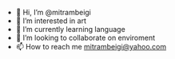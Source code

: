 - 👋 Hi, I’m @mitrambeigi
- 👀 I’m interested in art
- 🌱 I’m currently learning language
- 💞️ I’m looking to collaborate on enviroment
- 📫 How to reach me mitrambeigi@yahoo.com

<!---
mitrambeigi/mitrambeigi is a ✨ special ✨ repository because its `README.md` (this file) appears on your GitHub profile.
You can click the Preview link to take a look at your changes.
--->
